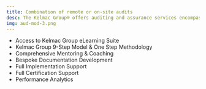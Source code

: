 ```yaml
---
title: Combination of remote or on-site audits
desc: The Kelmac Group® offers auditing and assurance services encompassing program management, scheduling, audit execution, and remediation.
img: aud-mod-3.png
---
```


- Access to Kelmac Group eLearning Suite
- Kelmac Group 9-Step Model & One Step Methodology
- Comprehensive Mentoring & Coaching
- Bespoke Documentation Development
- Full Implementation Support
- Full Certification Support
- Performance Analytics
